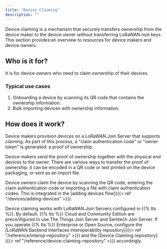 ```yaml
---
title: "Device Claiming"
description: ""
--- 
```


Device claiming is a mechanism that securely transfers ownership from the device maker to the device owner without transferring LoRaWAN root keys. This section provides an overview to resources for device makers and device owners.

<!--more-->

## Who is it for?

It is for device owners who need to claim ownership of their devices.

### Typical use cases

1. Onboarding a device by scanning its QR code that contains the ownership information.
2. Bulk importing devices with ownership information.

## How does it work?

Device makers provision devices on a LoRaWAN Join Server that supports claiming. As part of this process, a "claim authentication code" or "owner token" is generated: a proof of ownership.

Device makers send the proof of ownership together with the physical end devices to the owner. There are various ways to transfer the proof of ownership: it can be encoded in a QR code or text printed on the device packaging, or sent as an import file.

Device owners claim the device by scanning the QR code, entering the claim authentication code or importing a file with claim authentication codes. This is integrated in the [adding devices flow]({{< ref "/devices/adding-devices" >}}).

Device claiming works with LoRaWAN Join Servers configured in {{% tts %}}. By default, {{% tts %}} Cloud and Community Edition are preconfigured to use The Things Join Server and Semtech Join Server. If you operate {{% tts %}} Enterprise or Open Source, configure the [LoRaWAN Backend Interfaces interoperability repository]({{< ref "/reference/interop-repository" >}}) and the [Device Claiming repository]({{< ref "/reference/device-claiming-repository" >}}) accordingly.
